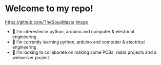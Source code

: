 # Welcome to my repo!
https://github.com/TheSoupMasta
[Image](https://encrypted-tbn0.gstatic.com/images?q=tbn:ANd9GcRtFIVRXAO1tP2my6xmz2SnuvWSgDW-uMJr89b_lyAEjQ&s)
- 👀 I’m interested in python, arduino and computer & electrical engineering.
- 🌱 I’m currently learning python, arduino and computer & electrical engineering.
- 💞️ I’m looking to collaborate on making some PCBs, radar projects and a webserver project.


<!---
TheSoupMasta/TheSoupMasta is a ✨ special ✨ repository because its `README.md` (this file) appears on your GitHub profile.
You can click the Preview link to take a look at your changes.
--->
